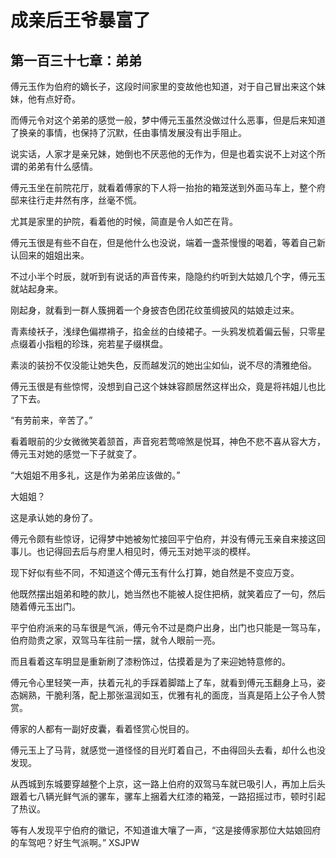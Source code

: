# 成亲后王爷暴富了 
 ## 第一百三十七章：弟弟
  傅元玉作为伯府的嫡长子，这段时间家里的变故他也知道，对于自己冒出来这个妹妹，他有点好奇。  
  
 而傅元令对这个弟弟的感觉一般，梦中傅元玉虽然没做过什么恶事，但是后来知道了换亲的事情，也保持了沉默，任由事情发展没有出手阻止。  
  
 说实话，人家才是亲兄妹，她倒也不厌恶他的无作为，但是也着实说不上对这个所谓的弟弟有什么感情。  
  
 傅元玉坐在前院花厅，就看着傅家的下人将一抬抬的箱笼送到外面马车上，整个府邸来往行走井然有序，丝毫不慌。  
  
 尤其是家里的护院，看着他的时候，简直是令人如芒在背。  
  
 傅元玉很是有些不自在，但是他什么也没说，端着一盏茶慢慢的喝着，等着自己新认回来的姐姐出来。  
  
 不过小半个时辰，就听到有说话的声音传来，隐隐约约听到大姑娘几个字，傅元玉就站起身来。  
  
 刚起身，就看到一群人簇拥着一个身披杏色团花纹茧绸披风的姑娘走过来。  
  
 青素绫袄子，浅绿色偏襟褙子，掐金丝的白绫裙子。一头鸦发梳着偏云髻，只零星点缀着小指粗的珍珠，宛若星子缀棋盘。  
  
 素淡的装扮不仅没能让她失色，反而越发沉的她出尘如仙，说不尽的清雅绝俗。  
  
 傅元玉很是有些惊愕，没想到自己这个妹妹容颜居然这样出众，竟是将祎姐儿也比了下去。  
  
 “有劳前来，辛苦了。”  
  
 看着眼前的少女微微笑着颔首，声音宛若莺啼煞是悦耳，神色不悲不喜从容大方，傅元玉对她的感觉一下子就变了。  
  
 “大姐姐不用多礼，这是作为弟弟应该做的。”  
  
 大姐姐？  
  
 这是承认她的身份了。  
  
 傅元令颇有些惊讶，记得梦中她被匆忙接回平宁伯府，并没有傅元玉亲自来接这回事儿。也记得回去后与府里人相见时，傅元玉对她平淡的模样。  
  
 现下好似有些不同，不知道这个傅元玉有什么打算，她自然是不变应万变。  
  
 他既然摆出姐弟和睦的款儿，她当然也不能被人捉住把柄，就笑着应了一句，然后随着傅元玉出门。  
  
 平宁伯府派来的马车很是气派，傅元令不过是商户出身，出门也只能是一驾马车，伯府勋贵之家，双驾马车往前一摆，就令人眼前一亮。  
  
 而且看着这车明显是重新刷了漆粉饰过，估摸着是为了来迎她特意修的。  
  
 傅元令心里轻笑一声，扶着元礼的手踩着脚踏上了车，就看到傅元玉翻身上马，姿态娴熟，干脆利落，配上那张温润如玉，优雅有礼的面庞，当真是陌上公子令人赞赏。  
  
 傅家的人都有一副好皮囊，看着怪赏心悦目的。  
  
 傅元玉上了马背，就感觉一道怪怪的目光盯着自己，不由得回头去看，却什么也没发现。  
  
 从西城到东城要穿越整个上京，这一路上伯府的双驾马车就已吸引人，再加上后头跟着七八辆光鲜气派的骡车，骡车上捆着大红漆的箱笼，一路招摇过市，顿时引起了热议。  
  
 等有人发现平宁伯府的徽记，不知道谁大嚷了一声，“这是接傅家那位大姑娘回府的车驾吧？好生气派啊。” 
XSJPW
